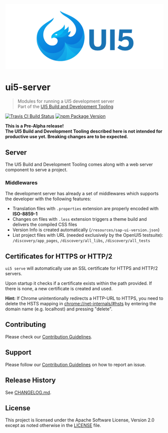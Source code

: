 ![UI5 icon](https://raw.githubusercontent.com/SAP/ui5-tooling/master/docs/images/UI5_logo_wide.png)

# ui5-server
> Modules for running a UI5 development server  
> Part of the [UI5 Build and Development Tooling](https://github.com/SAP/ui5-tooling)

[![Travis CI Build Status](https://travis-ci.org/SAP/ui5-server.svg?branch=master)](https://travis-ci.org/SAP/ui5-server)
[![npm Package Version](https://img.shields.io/npm/v/@ui5/server.svg)](https://www.npmjs.com/package/@ui5/server)

**This is a Pre-Alpha release!**  
**The UI5 Build and Development Tooling described here is not intended for productive use yet. Breaking changes are to be expected.**

## Server
The UI5 Build and Development Tooling comes along with a web server component to serve a project.

### Middlewares

The development server has already a set of middlewares which supports the developer with the following features:

* Translation files with `.properties` extension are properly encoded with **ISO-8859-1**
* Changes on files with `.less` extension triggers a theme build and delivers the compiled CSS files
* Version Info is created automatically (`/resources/sap-ui-version.json`)
* List project files with URL (needed exclusively by the OpenUI5 testsuite): `/discovery/app_pages`, `/discovery/all_libs`, `/discovery/all_tests`

## Certificates for HTTPS or HTTP/2

`ui5 serve` will automatically use an SSL certificate for HTTPS and HTTP/2 servers.

Upon startup it checks if a certificate exists within the path provided.
If there is none, a new certificate is created and used.


**Hint:** If Chrome unintentionally redirects a HTTP-URL to HTTPS, you need to delete the HSTS mapping in [chrome://net-internals/#hsts](chrome://net-internals/#hsts) by entering the domain name (e.g. localhost) and pressing "delete".

## Contributing
Please check our [Contribution Guidelines](https://github.com/SAP/ui5-tooling/blob/master/CONTRIBUTING.md).

## Support
Please follow our [Contribution Guidelines](https://github.com/SAP/ui5-tooling/blob/master/CONTRIBUTING.md#report-an-issue) on how to report an issue.

## Release History
See [CHANGELOG.md](CHANGELOG.md).

## License
This project is licensed under the Apache Software License, Version 2.0 except as noted otherwise in the [LICENSE](/LICENSE.txt) file.
